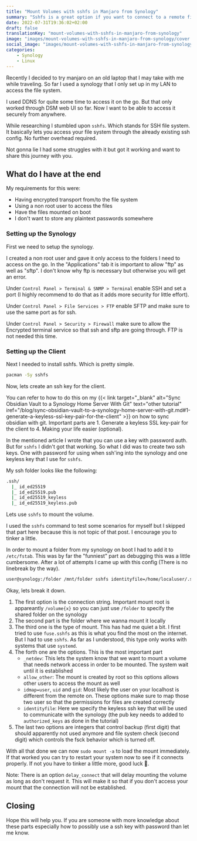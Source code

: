 ```yaml
---
title: "Mount Volumes with sshfs in Manjaro from Synology"
summary: "Sshfs is a great option if you want to connect to a remote file system securely"
date: 2022-07-31T19:36:02+02:00
draft: false
translationKey: "mount-volumes-with-sshfs-in-manjaro-from-synology"
image: "images/mount-volumes-with-sshfs-in-manjaro-from-synology/cover.png"
social_image: "images/mount-volumes-with-sshfs-in-manjaro-from-synology/twitter.png"
categories: 
    - Synology
    - Linux
---
```


Recently I decided to try manjaro on an old laptop that I may take with me while
traveling. So far I used a synology that I only set up in my LAN to access
the file system.

I used DDNS for quite some time to access it on the go. But that only worked
through DSM web UI so far. Now I want to be able to access it securely from
anywhere.  

While researching I stumbled upon `sshfs`. Which stands for SSH file system. It
basically lets you access your file system through the already existing ssh
config. No further overhead required.

Not gonna lie I had some struggles with it but got it working and want to share
this journey with you.

## What do I have at the end

My requirements for this were:

- Having encrypted transport from/to the file system
- Using a non root user to access the files
- Have the files mounted on boot
- I don't want to store any plaintext passwords somewhere

### Setting up the Synology

First we need to setup the synology.

I created a non root user and gave it only access to the folders I need to
access on the go. In the "Applications" tab it is important to allow "ftp" as well
as "sftp". I don't know why ftp is necessary but otherwise you will get an
error.

Under `Control Panel > Terminal & SNMP > Terminal` enable SSH and set a port (I highly recommend to do that as it adds more security for
little effort).

Under `Control Panel > File Services > FTP` enable SFTP and make sure to use the
same port as for ssh.

Under `Control Panel > Security > Firewall` make sure to allow the Encrypted
terminal service so that ssh and sftp are going through. FTP is not needed this time.

### Setting up the Client

Next I needed to install sshfs. Which is pretty simple.

```bash
pacman -Sy sshfs
```

Now, lets create an ssh key for the client.

You can refer to how to do this on my 
{{< link target="_blank" alt="Sync Obsidian Vault to a Synology Home Server With Git" text="other tutorial" iref="/blog/sync-obsidian-vault-to-a-synology-home-server-with-git.md#1-generate-a-keyless-ssl-key-pair-for-the-client" >}} on how to sync obsidian with
git. Important parts are 1. Generate a keyless SSL
key-pair for the client to 4. Making your life easier (optional).

In the mentioned article I wrote that you can use a key with password auth. But for `sshfs`
I didn't got that working. So what I did was to create two ssh keys. One with
password for using when ssh'ing into the synology and one keyless key that I use
for `sshfs`.

My ssh folder looks like the following:
```bash
.ssh/
  |_ id_ed25519
  |_ id_ed25519.pub
  |_ id_ed25519_keyless
  |_ id_ed25519_keyless.pub
```

Lets use `sshfs` to mount the volume.

I used the `sshfs` command to test some scenarios for myself but I skipped that
part here
because this is not topic of that post. I encourage you to tinker a little.

In order to mount a folder from my synology on boot I had to add it to
`/etc/fstab`. This was by far the "funniest" part as debugging this was a little
cumbersome. After a lot of attempts I came up with this config (There is no
linebreak by the way).

```txt
user@synology:/folder /mnt/folder sshfs identityfile=/home/localuser/.ssh/id_ed25519_keyless,idmap=user,uid=1000,gid=1000,port=65000,allow_other,_netdev 0 0
```

Okay, lets break it down.

1. The first option is the connection string. Important mount root is
   appareantly `/volume{x}` so you can just use `/folder` to specify the shared
   folder on the synology
2. The second part is the folder where we wanna mount it locally
3. The third one is the type of mount. This has had me quiet a bit. I first tried to
   use `fuse.sshfs` as this is what you find the most on the internet. But I had
   to use `sshfs`. As far as I understood, this type only works with systems
   that use `systemd`.
4. The forth one are the options. This is the most important part
   - `_netdev`: This lets the system know that we want to mount a volume that needs
   network access in order to be mounted. The system wait until it is
   established
   - `allow_other`: The mount is created by root so this options allows other
     users to access the mount as well
   - `idmap=user`, `uid` and `gid`: Most likely the user on your localhost is
     different from the remote on. These options make sure to map those two user
     so that the permissions for files are created correctly
   - `identityfile`: Here we specify the keyless ssh key that will be used to
     communicate with the synology (the pub key needs to added to
     `authorized_keys` as done in the tutorial)
5. The last two options are integers that control backup (first digit) that
   should apparently not used anymore and file system check (second digit) which
   controls the fsck behavior which is turned off.

With all that done we can now `sudo mount -a` to load the mount immediately.
If that worked you can try to restart your system now to see if it connects
properly. If not you have to tinker a little more, good luck 🙈.

Note: There is an option `delay_connect` that will delay mounting the volume as long as
don't request it. This will make it so that if you don't access your mount that the
connection will not be established.

## Closing

Hope this will help you. If you are someone with more knowledge about these
parts especially how to possibly use a ssh key with password than let me know.
